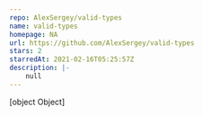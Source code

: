 ```yaml
---
repo: AlexSergey/valid-types
name: valid-types
homepage: NA
url: https://github.com/AlexSergey/valid-types
stars: 2
starredAt: 2021-02-16T05:25:57Z
description: |-
    null
---
```


[object Object]
